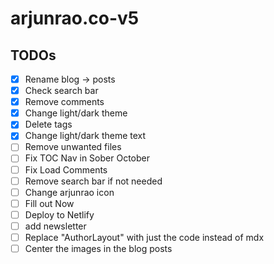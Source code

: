 # arjunrao.co-v5

## TODOs

- [x] Rename blog -> posts
- [x] Check search bar
- [x] Remove comments
- [x] Change light/dark theme
- [x] Delete tags
- [x] Change light/dark theme text
- [ ] Remove unwanted files
- [ ] Fix TOC Nav in Sober October
- [ ] Fix Load Comments
- [ ] Remove search bar if not needed
- [ ] Change arjunrao icon
- [ ] Fill out Now
- [ ] Deploy to Netlify
- [ ] add newsletter
- [ ] Replace "AuthorLayout" with just the code instead of mdx
- [ ] Center the images in the blog posts
